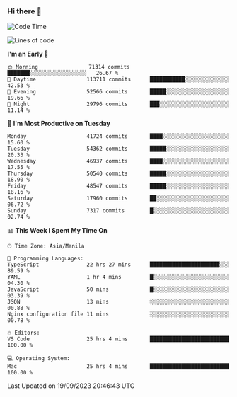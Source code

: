 ### Hi there 👋

<!--START_SECTION:waka-->
![Code Time](http://img.shields.io/badge/Code%20Time-4%2C348%20hrs%2028%20mins-blue)

![Lines of code](https://img.shields.io/badge/From%20Hello%20World%20I%27ve%20Written-105.3%20million%20lines%20of%20code-blue)

**I'm an Early 🐤** 

```text
🌞 Morning                71314 commits       ███████░░░░░░░░░░░░░░░░░░   26.67 % 
🌆 Daytime                113711 commits      ███████████░░░░░░░░░░░░░░   42.53 % 
🌃 Evening                52566 commits       █████░░░░░░░░░░░░░░░░░░░░   19.66 % 
🌙 Night                  29796 commits       ███░░░░░░░░░░░░░░░░░░░░░░   11.14 % 
```
📅 **I'm Most Productive on Tuesday** 

```text
Monday                   41724 commits       ████░░░░░░░░░░░░░░░░░░░░░   15.60 % 
Tuesday                  54362 commits       █████░░░░░░░░░░░░░░░░░░░░   20.33 % 
Wednesday                46937 commits       ████░░░░░░░░░░░░░░░░░░░░░   17.55 % 
Thursday                 50540 commits       █████░░░░░░░░░░░░░░░░░░░░   18.90 % 
Friday                   48547 commits       █████░░░░░░░░░░░░░░░░░░░░   18.16 % 
Saturday                 17960 commits       ██░░░░░░░░░░░░░░░░░░░░░░░   06.72 % 
Sunday                   7317 commits        █░░░░░░░░░░░░░░░░░░░░░░░░   02.74 % 
```


📊 **This Week I Spent My Time On** 

```text
🕑︎ Time Zone: Asia/Manila

💬 Programming Languages: 
TypeScript               22 hrs 27 mins      ██████████████████████░░░   89.59 % 
YAML                     1 hr 4 mins         █░░░░░░░░░░░░░░░░░░░░░░░░   04.30 % 
JavaScript               50 mins             █░░░░░░░░░░░░░░░░░░░░░░░░   03.39 % 
JSON                     13 mins             ░░░░░░░░░░░░░░░░░░░░░░░░░   00.88 % 
Nginx configuration file 11 mins             ░░░░░░░░░░░░░░░░░░░░░░░░░   00.78 % 

🔥 Editors: 
VS Code                  25 hrs 4 mins       █████████████████████████   100.00 % 

💻 Operating System: 
Mac                      25 hrs 4 mins       █████████████████████████   100.00 % 
```


 Last Updated on 19/09/2023 20:46:43 UTC
<!--END_SECTION:waka-->


<!--
**rad182/rad182** is a ✨ _special_ ✨ repository because its `README.md` (this file) appears on your GitHub profile.

Here are some ideas to get you started:

- 🔭 I’m currently working on ...
- 🌱 I’m currently learning ...
- 👯 I’m looking to collaborate on ...
- 🤔 I’m looking for help with ...
- 💬 Ask me about ...
- 📫 How to reach me: ...
- 😄 Pronouns: ...
- ⚡ Fun fact: ...
-->

